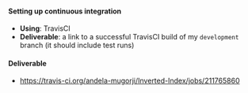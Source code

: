 #### Setting up continuous integration
- **Using**: TravisCI
- **Deliverable**: a link to a successful TravisCI build of my `development` branch (it should include test runs)

#### Deliverable
- <https://travis-ci.org/andela-mugorji/Inverted-Index/jobs/211765860> 